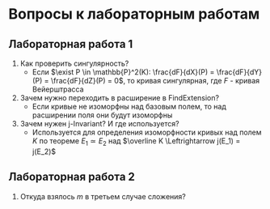 # Вопросы к лабораторным работам

## Лабораторная работа 1

1. Как проверить сингулярность?
    - Если $\exist P \in \mathbb{P}^2(K): \frac{dF}{dX}(P) = \frac{dF}{dY}(P) = \frac{dF}{dZ}(P) = 0$, то кривая сингулярная, где $F$ - кривая Вейерштрасса
2. Зачем нужно переходить в расширение в FindExtension?
    - Если кривые не изоморфны над базовым полем, то над расширении поля они будут изоморфны
3. Зачем нужен j-Invariant? И где используется?
    - Используется для определения изоморфности кривых над полем $K$ по теореме $E_1 \simeq E_2$ над $\overline K \Leftrightarrow j(E_1) = j(E_2)$

## Лабораторная работа 2

1. Откуда взялось $m$ в третьем случае сложения?